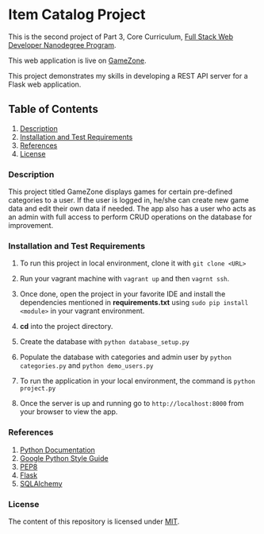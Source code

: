 # Item Catalog Project

This is the second project of Part 3, Core Curriculum, [Full Stack Web Developer Nanodegree Program](https://in.udacity.com/course/full-stack-web-developer-nanodegree--nd004/). 

This web application is live on [GameZone](https://gamezonev2.herokuapp.com/).

This project demonstrates my skills in developing a REST API server for a Flask web application.

## Table of Contents

  1. [Description](#description)
  2. [Installation and Test Requirements](#installation)
  3. [References](#references)
  4. [License](#license)
  
### Description

This project titled GameZone displays games for certain pre-defined categories to a user. 
If the user is logged in, he/she can create new game data and edit their own data if needed.
The app also has a user who acts as an admin with full access to perform CRUD operations on the database for improvement.
  
### Installation and Test Requirements

  1. To run this project in local environment, clone it with `git clone <URL>`
  
  2. Run your vagrant machine with `vagrant up` and then `vagrnt ssh`.
  
  3. Once done, open the project in your favorite IDE and install the dependencies mentioned in **requirements.txt** using `sudo pip install <module>` in your vagrant environment.
  
  4. **cd** into the project directory.
  
  3. Create the database with `python database_setup.py`
  
  4. Populate the database with categories and admin user by `python categories.py` and `python demo_users.py`
  
  5. To run the application in your local environment, the command is `python project.py`
  
  6. Once the server is up and running go to `http://localhost:8000` from your browser to view the app.

### References
1. [Python Documentation](https://docs.python.org/3/)
2. [Google Python Style Guide](https://google.github.io/styleguide/pyguide.html)
3. [PEP8](https://www.python.org/dev/peps/pep-0008/)
4. [Flask](http://flask.pocoo.org/)
5. [SQLAlchemy](https://www.sqlalchemy.org/)

### License
The content of this repository is licensed under [MIT](https://choosealicense.com/licenses/mit/).
